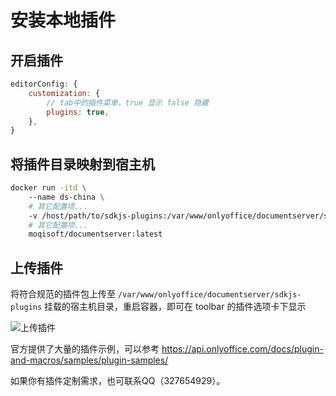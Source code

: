 # 安装本地插件

## 开启插件

```js
editorConfig: {
    customization: {
        // tab中的插件菜单，true 显示 false 隐藏
        plugins: true,
    },
}
```

## 将插件目录映射到宿主机

```bash
docker run -itd \    
    --name ds-china \  
    # 其它配置项...  
    -v /host/path/to/sdkjs-plugins:/var/www/onlyoffice/documentserver/sdkjs-plugins  \       
    # 其它配置项...
    moqisoft/documentserver:latest
```



## 上传插件

将符合规范的插件包上传至 `/var/www/onlyoffice/documentserver/sdkjs-plugins` 挂载的宿主机目录，重启容器，即可在 toolbar 的插件选项卡下显示

![上传插件](/images/plugins.png)


官方提供了大量的插件示例，可以参考 https://api.onlyoffice.com/docs/plugin-and-macros/samples/plugin-samples/

如果你有插件定制需求，也可联系QQ（327654929）。
